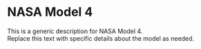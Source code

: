 # NASA Model 4

This is a generic description for NASA Model 4.  
Replace this text with specific details about the model as needed.
